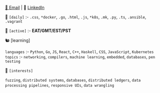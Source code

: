 [📮 Email](mailto:dev@abe.expert) | 🍜 [LinkedIn](https://www.linkedin.com/in/a6em/)

🔭 `[daily]` :- `.css`, `*docker`, `.go`, `.html`, `.js`, `*k8s`, `.mk`, `.py`, `.ts`, `.ansible`, `.vagrant`

🚡 `[active]` :- **EAT/GMT/EST/PST**

🐿 [learning]

`languages` :- `Python`, `Go`, `JS`, `React`, `C++`, `Haskell`, `CSS`, `JavaScript`, `Kubernetes`
`topics` :- `networking`, `compilers`, `machine learning`, `embedded`, `databases`, `pen testing`

🐊 `[interests]`

`fuzzing`, `distributed systems`, `databases`, `distributed ledgers`, `data processing pipelines`, `responsive UIs`, `data wrangling`
